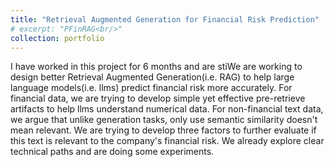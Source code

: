```yaml
---
title: "Retrieval Augmented Generation for Financial Risk Prediction"
# excerpt: "PFinRAG<br/>"
collection: portfolio
---
```


I have worked in this project for 6 months and are stiWe are working to design better Retrieval Augmented Generation(i.e. RAG) to help large language models(i.e. llms) predict financial risk more accurately. For financial data, we are trying to develop simple yet effective pre-retrieve artifacts to help llms understand numerical data. For non-financial text data, we argue that unlike generation tasks, only use semantic similarity doesn't mean relevant. We are trying to develop three factors to further evaluate if this text is relevant to the company's financial risk. We already explore clear technical paths and are doing some experiments.
